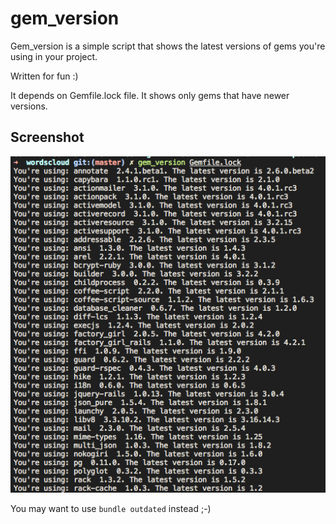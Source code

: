 # gem\_version

Gem\_version is a simple script that shows the latest versions of gems you're using in your project.

Written for fun :)

It depends on Gemfile.lock file.
It shows only gems that have newer versions.

## Screenshot
![Screenshot](screenshot.png)

You may want to use ```bundle outdated``` instead ;-)
